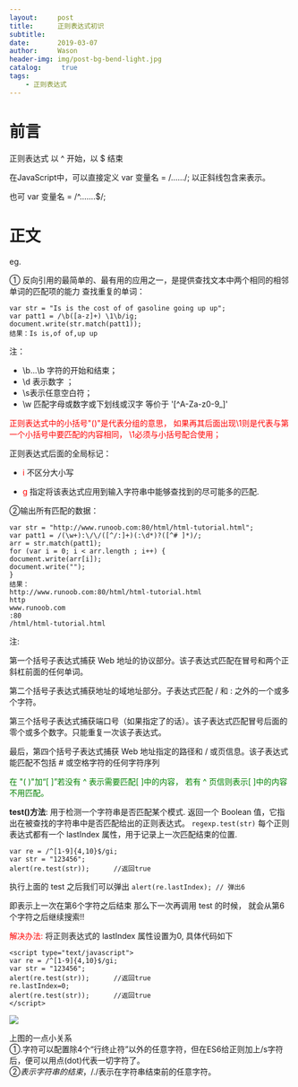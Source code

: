 ```yaml
---
layout:     post
title:      正则表达式初识
subtitle:   
date:       2019-03-07
author:     Wason
header-img: img/post-bg-bend-light.jpg
catalog: 	 true
tags:
    - 正则表达式
---
```


# 前言

正则表达式 以 ^ 开始，以 $ 结束

在JavaScript中，可以直接定义 var 变量名 = /....../;
以正斜线包含来表示。

也可 var 变量名 = /^.......$/;

# 正文

eg.

① 反向引用的最简单的、最有用的应用之一，是提供查找文本中两个相同的相邻单词的匹配项的能力
查找重复的单词：

```
var str = "Is is the cost of of gasoline going up up";
var patt1 = /\b([a-z]+) \1\b/ig;
document.write(str.match(patt1));
结果：Is is,of of,up up
```
注：

* \b...\b 字符的开始和结束；
* \d 表示数字 ；
* \s表示任意空白符；
* \w 匹配字母或数字或下划线或汉字 等价于 '[^A-Za-z0-9_]'


<font color=#ff0000> 正则表达式中的小括号"()"是代表分组的意思， 如果再其后面出现\1则是代表与第一个小括号中要匹配的内容相同， \1必须与小括号配合使用；</font>


正则表达式后面的全局标记：

* <font color=#ff0000>i</font> 不区分大小写 

* <font color=#ff0000>g</font> 指定将该表达式应用到输入字符串中能够查找到的尽可能多的匹配.

②输出所有匹配的数据：

```
var str = "http://www.runoob.com:80/html/html-tutorial.html"; 
var patt1 = /(\w+):\/\/([^/:]+)(:\d*)?([^# ]*)/; 
arr = str.match(patt1); 
for (var i = 0; i < arr.length ; i++) { 
document.write(arr[i]); 
document.write(""); 
}
结果：
http://www.runoob.com:80/html/html-tutorial.html
http
www.runoob.com
:80
/html/html-tutorial.html

```
注:

第一个括号子表达式捕获 Web 地址的协议部分。该子表达式匹配在冒号和两个正斜杠前面的任何单词。

第二个括号子表达式捕获地址的域地址部分。子表达式匹配 / 和 : 之外的一个或多个字符。

第三个括号子表达式捕获端口号（如果指定了的话）。该子表达式匹配冒号后面的零个或多个数字。只能重复一次该子表达式。

最后，第四个括号子表达式捕获 Web 地址指定的路径和 / 或页信息。该子表达式能匹配不包括 # 或空格字符的任何字符序列

<font color=#008000>在 "( )"加“[ ]”若没有 ^ 表示需要匹配[ ]中的内容， 若有 ^ 页信则表示[ ]中的内容不用匹配。</font>  

**test()方法**: 用于检测一个字符串是否匹配某个模式. 返回一个 Boolean 值，它指出在被查找的字符串中是否匹配给出的正则表达式。 
`
regexp.test(str)
`
每个正则表达式都有一个 lastIndex 属性，用于记录上一次匹配结束的位置.

```
var re = /^[1-9]{4,10}$/gi;
var str = "123456";
alert(re.test(str));      //返回true
```

执行上面的 test 之后我们可以弹出
 `alert(re.lastIndex); // 弹出6`  
 
即表示上一次在第6个字符之后结束
那么下一次再调用 test 的时候， 就会从第6个字符之后继续搜索!!  

<font color=#ff0000>解决办法:</font> 将正则表达式的 lastIndex 属性设置为0,
具体代码如下

```
<script type="text/javascript">
var re = /^[1-9]{4,10}$/gi;
var str = "123456";
alert(re.test(str));      //返回true
re.lastIndex=0;
alert(re.test(str));      //返回true
</script>

```
![](http://hao419.github.io/img/regexpImg.jpg)

上图的一点小关系  
①.字符可以配置除4个“行终止符”以外的任意字符，但在ES6给正则加上/s字符后，便可以用点(dot)代表一切字符了。  
②$表示字符串的结束，/.$/表示在字符串结束前的任意字符。
